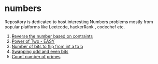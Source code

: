 # numbers

Repository is dedicated to host interesting Numbers problems mostly from popular platforms like Leetcode, hackerRank , codechef etc.

1. [Reverse the number based on contraints](https://github.com/KumarAbhinav2/numbers/blob/master/reverseNumberWithConstraints(LTE-7).py)
2. [Power of Two - EASY](https://github.com/KumarAbhinav2/numbers/blob/master/powerOfTwo(LTE-231).py)
3. [Number of bits to flip from int a to b](https://github.com/KumarAbhinav2/numbers/blob/master/numberOfBitsoFlip.py)
4. [Swapping odd and even bits](https://github.com/KumarAbhinav2/numbers/blob/master/swapOddAndEvenBits.py)
5. [Count number of primes](https://github.com/KumarAbhinav2/numbers/blob/master/countPrimes(LTE-204).py)
